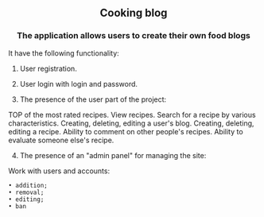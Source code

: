 <h2 align="center"> Cooking blog </h2>

<h3 align="center">The application allows users to create their own food blogs</h3> 

It have the following functionality:

1. User registration.

2. User login with login and password.

3. The presence of the user part of the project:

  TOP of the most rated recipes.
  View recipes.
  Search for a recipe by various characteristics.
  Creating, deleting, editing a user's blog. Creating, deleting, editing a recipe.
  Ability to comment on other people's recipes. Ability to evaluate someone else's recipe.
  
4. The presence of an "admin panel" for managing the site:

  Work with users and accounts:
  
    • addition;
    • removal;
    • editing;
    • ban
    
